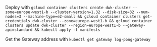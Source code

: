 Deploy with `gcloud container clusters create dwk-cluster --zone=europe-west1-b --cluster-version=1.32 --disk-size=32 --num-nodes=3 --machine-type=e2-small && gcloud container clusters get-credentials dwk-cluster --zone=europe-west1-b && gcloud container clusters update dwk-cluster --region=europe-west1-b --gateway-api=standard && kubectl apply -f manifests`

Get the Gateway address with `kubectl get gateway log-pong-gateway`
